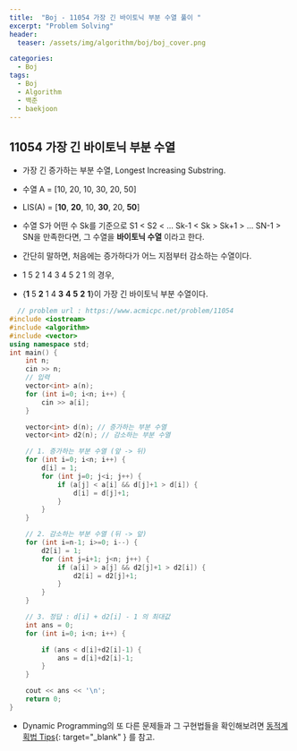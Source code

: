 ```yaml
---
title:  "Boj - 11054 가장 긴 바이토닉 부분 수열 풀이 "
excerpt: "Problem Solving"
header:
  teaser: /assets/img/algorithm/boj/boj_cover.png

categories:
  - Boj
tags:
  - Boj
  - Algorithm
  - 백준
  - baekjoon
---
```

## 11054 가장 긴 바이토닉 부분 수열

- 가장 긴 증가하는 부분 수열, Longest Increasing Substring.
- 수열 A = [10, 20, 10, 30, 20, 50]
- LIS(A) = [__10__, __20__, 10, __30__, 20, __50__]

- 수열 S가 어떤 수 Sk를 기준으로 S1 < S2 < ... Sk-1 < Sk > Sk+1 > ... SN-1 > SN을 만족한다면, 그 수열을 __바이토닉 수열__ 이라고 한다.
- 간단히 말하면, 처음에는 증가하다가 어느 지점부터 감소하는 수열이다. 

- 1 5 2 1 4 3 4 5 2 1 의 경우,
- {__1__ 5 __2__ 1 4 __3__ __4__ __5__ __2__ __1__}이 가장 긴 바이토닉 부분 수열이다.

```cpp
  // problem url : https://www.acmicpc.net/problem/11054
#include <iostream>
#include <algorithm>
#include <vector>
using namespace std;
int main() {
    int n;
    cin >> n;
    // 입력
    vector<int> a(n);
    for (int i=0; i<n; i++) {
        cin >> a[i];
    }

    vector<int> d(n); // 증가하는 부분 수열
    vector<int> d2(n); // 감소하는 부분 수열

    // 1. 증가하는 부분 수열 (앞 -> 뒤)
    for (int i=0; i<n; i++) {
        d[i] = 1;
        for (int j=0; j<i; j++) {
            if (a[j] < a[i] && d[j]+1 > d[i]) {
                d[i] = d[j]+1;
            }
        }
    }

    // 2. 감소하는 부분 수열 (뒤 -> 앞)
    for (int i=n-1; i>=0; i--) {
        d2[i] = 1;
        for (int j=i+1; j<n; j++) {
            if (a[i] > a[j] && d2[j]+1 > d2[i]) {
                d2[i] = d2[j]+1;
            }
        }
    }

    // 3. 정답 : d[i] + d2[i] - 1 의 최대값
    int ans = 0;
    for (int i=0; i<n; i++) {

        if (ans < d[i]+d2[i]-1) {
            ans = d[i]+d2[i]-1;
        }
    }

    cout << ans << '\n';
    return 0;
}
```

- Dynamic Programming의 또 다른 문제들과 그 구현법들을 확인해보려면 [동적계획법 Tips](https://hyunjae-lee.github.io/problem%20solving/DP1/){: target="_blank" } 를 참고.

